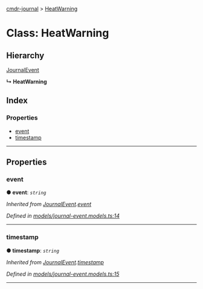 [cmdr-journal](../README.md) > [HeatWarning](../classes/heatwarning.md)



# Class: HeatWarning

## Hierarchy


 [JournalEvent](journalevent.md)

**↳ HeatWarning**







## Index

### Properties

* [event](heatwarning.md#event)
* [timestamp](heatwarning.md#timestamp)



---
## Properties
<a id="event"></a>

###  event

**●  event**:  *`string`* 

*Inherited from [JournalEvent](journalevent.md).[event](journalevent.md#event)*

*Defined in [models/journal-event.models.ts:14](https://github.com/chrisbruford/cmdr-journal/blob/0588b1f/src/models/journal-event.models.ts#L14)*





___

<a id="timestamp"></a>

###  timestamp

**●  timestamp**:  *`string`* 

*Inherited from [JournalEvent](journalevent.md).[timestamp](journalevent.md#timestamp)*

*Defined in [models/journal-event.models.ts:15](https://github.com/chrisbruford/cmdr-journal/blob/0588b1f/src/models/journal-event.models.ts#L15)*





___


